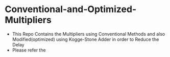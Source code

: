 # Conventional-and-Optimized-Multipliers

* This Repo Contains the Multipliers using Conventional Methods and also Modified(optimized) using Kogge-Stone Adder in order to Reduce the Delay
* Please refer the 
